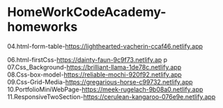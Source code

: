 # HomeWorkCodeAcademy-homeworks
04.html-form-table-https://lighthearted-vacherin-ccaf46.netlify.app <br>

06.html-firstCss-https://dainty-faun-9c9f73.netlify.ap p<br>
07.Css_Background-https://brilliant-llama-1de78c.netlify.app <br>
08.Css-box-model-https://reliable-mochi-920f92.netlify.app <br>
09.Css-Grid-Media-https://gregarious-horse-c99732.netlify.app <br>
10.PortfolioMiniWebPage-https://meek-rugelach-9b08a0.netlify.app <br>
11.ResponsiveTwoSection-https://cerulean-kangaroo-076e9e.netlify.app <br>
